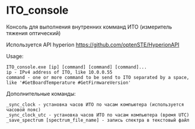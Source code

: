 # ITO_console
Консоль для выполнения внутренних комманд ИТО (измеритель тяжения оптический)

Используется API hyperion https://github.com/optenSTE/HyperionAPI

Usage:
```
ITO_console.exe [ip] [command] [command] [command]...
ip - IPv4 address of ITO, like 10.0.0.55
command - one or more command to be send to ITO separated by a space, like '#GetBoardTemperature #GetFirmwareVersion'
```

Дополнительные команды:
```
_sync_clock - установка часов ИТО по часам компьютера (используется часовой пояс)
_sуnc_clock_utс - установка часов ИТО по часам компьютера (время UTC)
_save_spectrum [spectrum_file_name] - запись спектра в текстовый файл
```
